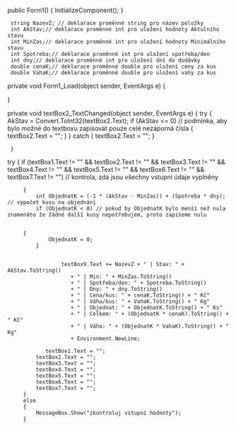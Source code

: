
 
 
 
 
  public Form1()
 {
     InitializeComponent();
 }

     string NazevZ; // deklarace proměnné string pro název položky
     int AkStav;// deklarace proměnné int pro uložení hodnoty Aktulního stavu
     int MinZas;// deklarace proměnné int pro uložení hodnoty Minimálního stavu
     int Spotreba;// deklarace proměnné int pro uložení spotřeba/den
     int dny;// deklarace proměnné int pro uložení dní do dodávky
     double cenaK;// deklarace proměnné double pro uložení ceny za kus
     double VahaK;// deklarace proměnné double pro uložení vahy za kus
    


 private void Form1_Load(object sender, EventArgs e)
 {

 }

 private void textBox2_TextChanged(object sender, EventArgs e)
 {
     try
         {
         AkStav = Convert.ToInt32(textBox2.Text);
             if (AkStav <= 0) // podmínka, aby bylo možné do textboxu zapisovat pouze celé nezáporná čísla
             {
                 textBox2.Text = "";
             }
     }
     catch
         {
             textBox2.Text = "";
         }

     }
 
 
 
 

 try
     {
         if (textBox1.Text != "" && textBox2.Text != "" && textBox3.Text != "" && textBox4.Text != "" && textBox5.Text != "" && textBox6.Text != "" && textBox7.Text != "")
			// kontrola, zda jsou všechny vstupní údaje vyplněny


   
         {
             int ObjednatK = (-1 * (AkStav - MinZas)) + (Spotreba * dny); // výpočet kusu na objednání
             if (ObjednatK < 0) // pokud by ObjednatK bylo menší než nula znamenáto že žádné další kusy nepotřebujem, proto zapišeme nulu

      
         {
                 ObjednatK = 0;
             }


					 textBox9.Text += NazevZ + " | Stav: " + AkStav.ToString()
						+ " | Min: " + MinZas.ToString()
						+ " | Spotřeba/den: " + Spotreba.ToString()
						+ " | Dny: " + dny.ToString()
						+ " | Cena/kus: " + cenaK.ToString() + " Kč"
						+ " | Váha/kus: " + VahaK.ToString() + " Kg"
						+ " | Objednat: " + ObjednatK.ToString() + " Ks"
						+ " | Celkem: " + (ObjednatK * cenaK).ToString() + " Kč"
						+ " | Váha: " + (ObjednatK * VahaK).ToString() + " Kg"
						+ Environment.NewLine;

				textBox1.Text = "";
             textBox2.Text = "";
             textBox3.Text = "";
             textBox4.Text = "";
             textBox5.Text = "";
             textBox6.Text = "";
             textBox7.Text = "";
         }
         else
         {
             MessageBox.Show("zkontroluj vstupní hodnoty");
         }
